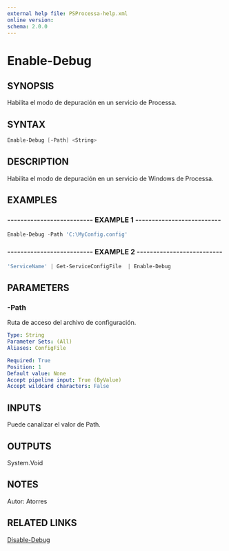 ```yaml
---
external help file: PSProcessa-help.xml
online version: 
schema: 2.0.0
---
```


# Enable-Debug

## SYNOPSIS
Habilita el modo de depuración en un servicio de Processa.

## SYNTAX

```powershell
Enable-Debug [-Path] <String>
```

## DESCRIPTION
Habilita el modo de depuración en un servicio de Windows de Processa.

## EXAMPLES

### -------------------------- EXAMPLE 1 --------------------------
```powershell
Enable-Debug -Path 'C:\MyConfig.config'
```

### -------------------------- EXAMPLE 2 --------------------------
```powershell
'ServiceName' | Get-ServiceConfigFile  | Enable-Debug
```

## PARAMETERS

### -Path
Ruta de acceso del archivo de configuración.

```yaml
Type: String
Parameter Sets: (All)
Aliases: ConfigFile

Required: True
Position: 1
Default value: None
Accept pipeline input: True (ByValue)
Accept wildcard characters: False
```

## INPUTS

Puede canalizar el valor de Path.

## OUTPUTS

System.Void

## NOTES
Autor: Atorres

## RELATED LINKS

[Disable-Debug](Disable-Debug.md)

